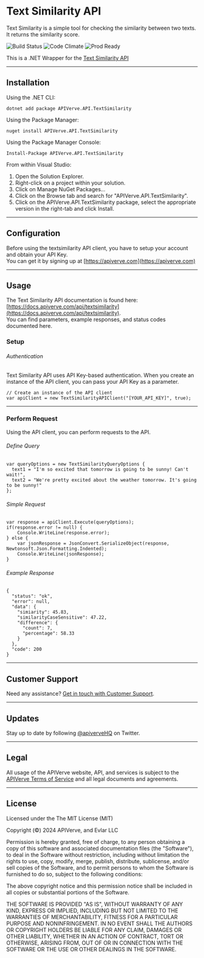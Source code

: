 Text Similarity API
============

Text Similarity is a simple tool for checking the similarity between two texts. It returns the similarity score.

![Build Status](https://img.shields.io/badge/build-passing-green)
![Code Climate](https://img.shields.io/badge/maintainability-B-purple)
![Prod Ready](https://img.shields.io/badge/production-ready-blue)

This is a .NET Wrapper for the [Text Similarity API](https://apiverve.com/marketplace/api/textsimilarity)

---

## Installation

Using the .NET CLI:
```
dotnet add package APIVerve.API.TextSimilarity
```

Using the Package Manager:
```
nuget install APIVerve.API.TextSimilarity
```

Using the Package Manager Console:
```
Install-Package APIVerve.API.TextSimilarity
```

From within Visual Studio:

1. Open the Solution Explorer.
2. Right-click on a project within your solution.
3. Click on Manage NuGet Packages...
4. Click on the Browse tab and search for "APIVerve.API.TextSimilarity".
5. Click on the APIVerve.API.TextSimilarity package, select the appropriate version in the right-tab and click Install.


---

## Configuration

Before using the textsimilarity API client, you have to setup your account and obtain your API Key.  
You can get it by signing up at [https://apiverve.com](https://apiverve.com)

---

## Usage

The Text Similarity API documentation is found here: [https://docs.apiverve.com/api/textsimilarity](https://docs.apiverve.com/api/textsimilarity).  
You can find parameters, example responses, and status codes documented here.

### Setup

###### Authentication
Text Similarity API uses API Key-based authentication. When you create an instance of the API client, you can pass your API Key as a parameter.

```
// Create an instance of the API client
var apiClient = new TextSimilarityAPIClient("[YOUR_API_KEY]", true);
```

---


### Perform Request
Using the API client, you can perform requests to the API.

###### Define Query

```
var queryOptions = new TextSimilarityQueryOptions {
  text1 = "I'm so excited that tomorrow is going to be sunny! Can't wait!",
  text2 = "We're pretty excited about the weather tomorrow. It's going to be sunny!"
};
```

###### Simple Request

```
var response = apiClient.Execute(queryOptions);
if(response.error != null) {
	Console.WriteLine(response.error);
} else {
    var jsonResponse = JsonConvert.SerializeObject(response, Newtonsoft.Json.Formatting.Indented);
    Console.WriteLine(jsonResponse);
}
```

###### Example Response

```
{
  "status": "ok",
  "error": null,
  "data": {
    "simiarity": 45.83,
    "similarityCaseSensitive": 47.22,
    "difference": {
      "count": 7,
      "percentage": 58.33
    }
  },
  "code": 200
}
```

---

## Customer Support

Need any assistance? [Get in touch with Customer Support](https://apiverve.com/contact).

---

## Updates
Stay up to date by following [@apiverveHQ](https://twitter.com/apiverveHQ) on Twitter.

---

## Legal

All usage of the APIVerve website, API, and services is subject to the [APIVerve Terms of Service](https://apiverve.com/terms) and all legal documents and agreements.

---

## License
Licensed under the The MIT License (MIT)

Copyright (&copy;) 2024 APIVerve, and Evlar LLC

Permission is hereby granted, free of charge, to any person obtaining a copy of this software and associated documentation files (the "Software"), to deal in the Software without restriction, including without limitation the rights to use, copy, modify, merge, publish, distribute, sublicense, and/or sell copies of the Software, and to permit persons to whom the Software is furnished to do so, subject to the following conditions:

The above copyright notice and this permission notice shall be included in all copies or substantial portions of the Software.

THE SOFTWARE IS PROVIDED "AS IS", WITHOUT WARRANTY OF ANY KIND, EXPRESS OR IMPLIED, INCLUDING BUT NOT LIMITED TO THE WARRANTIES OF MERCHANTABILITY, FITNESS FOR A PARTICULAR PURPOSE AND NONINFRINGEMENT. IN NO EVENT SHALL THE AUTHORS OR COPYRIGHT HOLDERS BE LIABLE FOR ANY CLAIM, DAMAGES OR OTHER LIABILITY, WHETHER IN AN ACTION OF CONTRACT, TORT OR OTHERWISE, ARISING FROM, OUT OF OR IN CONNECTION WITH THE SOFTWARE OR THE USE OR OTHER DEALINGS IN THE SOFTWARE.